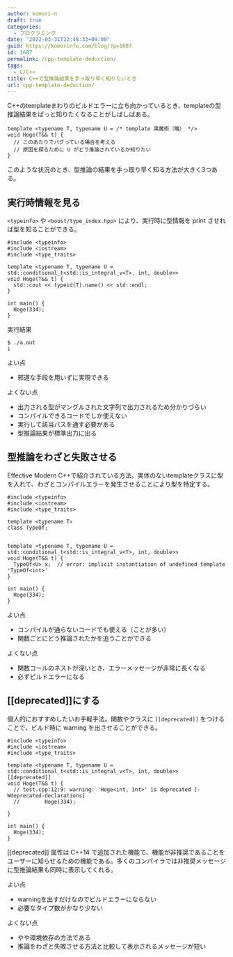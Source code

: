 ```yaml
---
author: komori-n
draft: true
categories:
  - プログラミング
date: "2022-03-31T22:48:33+09:00"
guid: https://komorinfo.com/blog/?p=1607
id: 1607
permalink: /cpp-template-deduction/
tags:
  - C/C++
title: C++で型推論結果を手っ取り早く知りたいとき
url: cpp-template-deduction/
---
```


C++のtemplateまわりのビルドエラーに立ち向かっているとき、templateの型推論結果をぱっと知りたくなることがしばしばある。

```
template <typename T, typename U = /* template 黒魔術（略） */>
void Hoge(T&& t) {
  // このあたりでバグっている場合を考える
  // 原因を探るために U がどう推論されているか知りたい
}
```

このような状況のとき、型推論の結果を手っ取り早く知る方法が大きく3つある。

## 実行時情報を見る

`<typeinfo>` や `<boost/type_index.hpp>` により、実行時に型情報を print させれば型を知ることができる。

```
#include <typeinfo>
#include <iostream>
#include <type_traits>

template <typename T, typename U = std::conditional_t<std::is_integral_v<T>, int, double>>
void Hoge(T&& t) {
  std::cout << typeid(T).name() << std::endl;
}

int main() {
  Hoge(334);
}
```

実行結果

```
$ ./a.out
i
```

よい点

- 邪道な手段を用いずに実現できる

よくない点

- 出力される型がマングルされた文字列で出力されるため分かりづらい
- コンパイルできるコードでしか使えない
- 実行して該当パスを通す必要がある
- 型推論結果が標準出力に出る

## 型推論をわざと失敗させる

Effective Modern C++で紹介されている方法。実体のないtemplateクラスに型を入れて、わざとコンパイルエラーを発生させることにより型を特定する。

```
#include <typeinfo>
#include <iostream>
#include <type_traits>

template <typename T>
class TypeOf;


template <typename T, typename U = std::conditional_t<std::is_integral_v<T>, int, double>>
void Hoge(T&& t) {
  TypeOf<U> x;  // error: implicit instantiation of undefined template 'TypeOf<int>'
}

int main() {
  Hoge(334);
}
```

よい点

- コンパイルが通らないコードでも使える（ことが多い）
- 関数ごとにどう推論されたかを追うことができる

よくない点

- 関数コールのネストが深いとき、エラーメッセージが非常に長くなる
- 必ずビルドエラーになる

## \[\[deprecated\]\]にする

個人的におすすめしたいお手軽手法。関数やクラスに `[[deprecated]]` をつけることで、ビルド時に warning を出させることができる。

```
#include <typeinfo>
#include <iostream>
#include <type_traits>

template <typename T, typename U = std::conditional_t<std::is_integral_v<T>, int, double>>
[[deprecated]]
void Hoge(T&& t) {
  // test.cpp:12:9: warning: 'Hoge<int, int>' is deprecated [-Wdeprecated-declarations]
  //        Hoge(334);

}

int main() {
  Hoge(334);
}
```

\[\[deprecated\]\] 属性は C++14 で追加された機能で、機能が非推奨であることをユーザーに知らせるための機能である。多くのコンパイラでは非推奨メッセージに型推論結果も同時に表示してくれる。

よい点

- warningを出すだけなのでビルドエラーにならない
- 必要なタイプ数がかなり少ない

よくない点

- やや環境依存の方法である
- 推論をわざと失敗させる方法と比較して表示されるメッセージが短い
